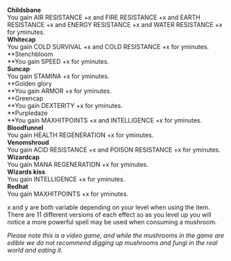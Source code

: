 ---
---
**Childsbane**  
You gain AIR RESISTANCE +x and FIRE RESISTANCE +x and EARTH RESISTANCE +x and ENERGY RESISTANCE +x and WATER RESISTANCE +x for yminutes.  
**Whitecap**  
You gain COLD SURVIVAL +x and COLD RESISTANCE +x for yminutes.  
**Stenchbloom  
**You gain SPEED +x for yminutes.  
**Suncap**  
You gain STAMINA +x for yminutes.  
**Golden glory  
**You gain ARMOR +x for yminutes.  
**Greencap  
**You gain DEXTERITY +x for yminutes.  
**Purpledaze  
**You gain MAXHITPOINTS +x and INTELLIGENCE +x for yminutes.  
**Bloodfunnel**  
You gain HEALTH REGENERATION +x for yminutes.  
**Venomshroud**  
You gain ACID RESISTANCE +x and POISON RESISTANCE +x for yminutes.  
**Wizardcap**  
You gain MANA REGENERATION +x for yminutes.  
**Wizards kiss**  
You gain INTELLIGENCE +x for yminutes.  
**Redhat**  
You gain MAXHITPOINTS +x for yminutes.  

x and y are both variable depending on your level when using the item. There are 11 different versions of each effect so as you level up you will notice a more powerful spell may be used when consuming a mushroom.

_Please note this is a video game, and while the mushrooms in the game are edible we do not recommend digging up mushrooms and fungi in the real world and eating it._